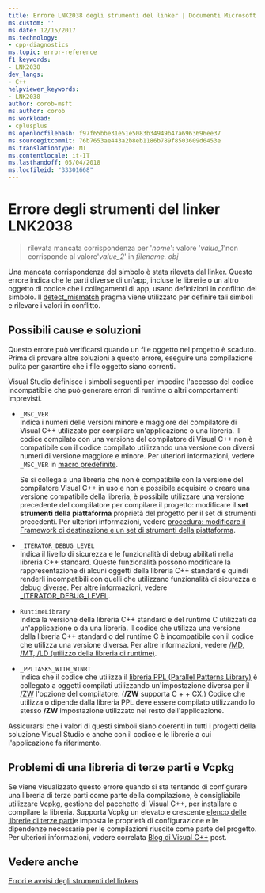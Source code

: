 ```yaml
---
title: Errore LNK2038 degli strumenti del linker | Documenti Microsoft
ms.custom: ''
ms.date: 12/15/2017
ms.technology:
- cpp-diagnostics
ms.topic: error-reference
f1_keywords:
- LNK2038
dev_langs:
- C++
helpviewer_keywords:
- LNK2038
author: corob-msft
ms.author: corob
ms.workload:
- cplusplus
ms.openlocfilehash: f97f65bbe31e51e5083b34949b47a6963696ee37
ms.sourcegitcommit: 76b7653ae443a2b8eb1186b789f8503609d6453e
ms.translationtype: MT
ms.contentlocale: it-IT
ms.lasthandoff: 05/04/2018
ms.locfileid: "33301668"
---
```

# <a name="linker-tools-error-lnk2038"></a>Errore degli strumenti del linker LNK2038

> rilevata mancata corrispondenza per '*nome*': valore '*value_1*'non corrisponde al valore'*value_2*' in *filename. obj*

Una mancata corrispondenza del simbolo è stata rilevata dal linker. Questo errore indica che le parti diverse di un'app, incluse le librerie o un altro oggetto di codice che i collegamenti di app, usano definizioni in conflitto del simbolo. Il [detect_mismatch](../../preprocessor/detect-mismatch.md) pragma viene utilizzato per definire tali simboli e rilevare i valori in conflitto.

## <a name="possible-causes-and-solutions"></a>Possibili cause e soluzioni

Questo errore può verificarsi quando un file oggetto nel progetto è scaduto. Prima di provare altre soluzioni a questo errore, eseguire una compilazione pulita per garantire che i file oggetto siano correnti.

Visual Studio definisce i simboli seguenti per impedire l'accesso del codice incompatibile che può generare errori di runtime o altri comportamenti imprevisti.

- `_MSC_VER`  
   Indica i numeri delle versioni minore e maggiore del compilatore di Visual C++ utilizzato per compilare un'applicazione o una libreria. Il codice compilato con una versione del compilatore di Visual C++ non è compatibile con il codice compilato utilizzando una versione con diversi numeri di versione maggiore e minore. Per ulteriori informazioni, vedere `_MSC_VER` in [macro predefinite](../../preprocessor/predefined-macros.md).

   Se si collega a una libreria che non è compatibile con la versione del compilatore Visual C++ in uso e non è possibile acquisire o creare una versione compatibile della libreria, è possibile utilizzare una versione precedente del compilatore per compilare il progetto: modificare il **set strumenti della piattaforma** proprietà del progetto per il set di strumenti precedenti. Per ulteriori informazioni, vedere [procedura: modificare il Framework di destinazione e un set di strumenti della piattaforma](../../build/how-to-modify-the-target-framework-and-platform-toolset.md).

- `_ITERATOR_DEBUG_LEVEL`  
   Indica il livello di sicurezza e le funzionalità di debug abilitati nella libreria C++ standard. Queste funzionalità possono modificare la rappresentazione di alcuni oggetti della libreria C++ standard e quindi renderli incompatibili con quelli che utilizzano funzionalità di sicurezza e debug diverse. Per altre informazioni, vedere [_ITERATOR_DEBUG_LEVEL](../../standard-library/iterator-debug-level.md).

- `RuntimeLibrary`  
   Indica la versione della libreria C++ standard e del runtime C utilizzati da un'applicazione o da una libreria. Il codice che utilizza una versione della libreria C++ standard o del runtime C è incompatibile con il codice che utilizza una versione diversa. Per altre informazioni, vedere [/MD, /MT, /LD (utilizzo della libreria di runtime)](../../build/reference/md-mt-ld-use-run-time-library.md).

- `_PPLTASKS_WITH_WINRT`  
   Indica che il codice che utilizza il [libreria PPL (Parallel Patterns Library)](../../parallel/concrt/parallel-patterns-library-ppl.md) è collegato a oggetti compilati utilizzando un'impostazione diversa per il [/ZW](../../build/reference/zw-windows-runtime-compilation.md) l'opzione del compilatore. (**/ZW** supporta C + + CX.) Codice che utilizza o dipende dalla libreria PPL deve essere compilato utilizzando lo stesso **/ZW** impostazione utilizzato nel resto dell'applicazione.

Assicurarsi che i valori di questi simboli siano coerenti in tutti i progetti della soluzione Visual Studio e anche con il codice e le librerie a cui l'applicazione fa riferimento.

## <a name="third-party-library-issues-and-vcpkg"></a>Problemi di una libreria di terze parti e Vcpkg

Se viene visualizzato questo errore quando si sta tentando di configurare una libreria di terze parti come parte della compilazione, è consigliabile utilizzare [Vcpkg](../../vcpkg.md), gestione del pacchetto di Visual C++, per installare e compilare la libreria. Supporta Vcpkg un elevato e crescente [elenco delle librerie di terze parti](https://github.com/Microsoft/vcpkg/tree/master/ports)e imposta le proprietà di configurazione e le dipendenze necessarie per le compilazioni riuscite come parte del progetto. Per ulteriori informazioni, vedere correlata [Blog di Visual C++](https://blogs.msdn.microsoft.com/vcblog/2016/09/19/vcpkg-a-tool-to-acquire-and-build-c-open-source-libraries-on-windows/) post.

## <a name="see-also"></a>Vedere anche

[Errori e avvisi degli strumenti del linkers](../../error-messages/tool-errors/linker-tools-errors-and-warnings.md)